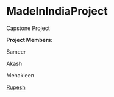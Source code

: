 # MadeInIndiaProject
Capstone Project


**Project Members:**

Sameer

Akash

Mehakleen

[Rupesh](https://github.com/rupesh-kumar-lpu)
